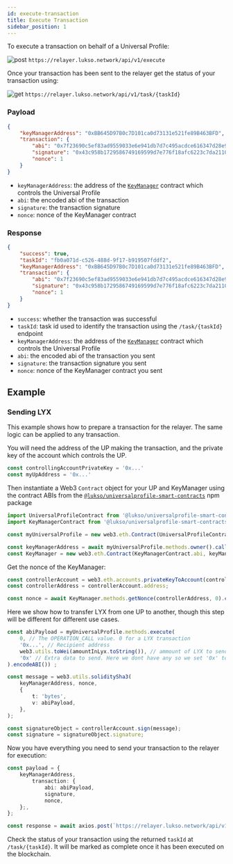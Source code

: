 ```yaml
---
id: execute-transaction
title: Execute Transaction
sidebar_position: 1
---
```


To execute a transaction on behalf of a Universal Profile:

![post](https://img.shields.io/badge/-POST-green) `https://relayer.lukso.network/api/v1/execute`

Once your transaction has been sent to the relayer get the status of your transaction using:

![get](https://img.shields.io/badge/-GET-blue) `https://relayer.lukso.network/api/v1/task/{taskId}`


### Payload

```json
{
    "keyManagerAddress": "0xBB645D97B0c7D101ca0d73131e521fe89B463BFD",
    "transaction": {
        "abi": "0x7f23690c5ef83ad9559033e6e941db7d7c495acdce616347d28e90c7ce47cbfcfcad3bc5000000000000000000000000000000000000000000000000000000000000004000000000000000000000000000000000000000000000000000000000000000596f357c6aa5a21984a83b7eef4cb0720ac1fcf5a45e9d84c653d97b71bbe89b7a728c386a697066733a2f2f516d624b43744b4d7573376741524470617744687a32506a4e36616f64346b69794e436851726d3451437858454b00000000000000",
        "signature": "0x43c958b1729586749169599d7e776f18afc6223c7da21107161477d291d497973b4fc50a724b1b2ab98f3f8cf1d5cdbbbdf3512e4fbfbdc39732229a15beb14a1b",
        "nonce": 1
    }
}
```

- `keyManagerAddress`: the address of the [`KeyManager`](https://github.com/lukso-network/LIPs/blob/main/LSPs/LSP-6-KeyManager.md) contract which controls the Universal Profile
- `abi`: the encoded abi of the transaction
- `signature`: the transaction signature 
- `nonce`: nonce of the KeyManager contract

### Response

```json
{
    "success": true,
    "taskId": "fb0a071d-c526-488d-9f17-b919507fddf2",
    "keyManagerAddress": "0xBB645D97B0c7D101ca0d73131e521fe89B463BFD",
    "transaction": {
        "abi": "0x7f23690c5ef83ad9559033e6e941db7d7c495acdce616347d28e90c7ce47cbfcfcad3bc5000000000000000000000000000000000000000000000000000000000000004000000000000000000000000000000000000000000000000000000000000000596f357c6aa5a21984a83b7eef4cb0720ac1fcf5a45e9d84c653d97b71bbe89b7a728c386a697066733a2f2f516d624b43744b4d7573376741524470617744687a32506a4e36616f64346b69794e436851726d3451437858454b00000000000000",
        "signature": "0x43c958b1729586749169599d7e776f18afc6223c7da21107161477d291d497973b4fc50a724b1b2ab98f3f8cf1d5cdbbbdf3512e4fbfbdc39732229a15beb14a1b",
        "nonce": 1
    }
}
```

- `success`: whether the transaction was successful
- `taskId`: task id used to identify the transaction using the `/task/{taskId}` endpoint
- `keyManagerAddress`: the address of the [`KeyManager`](https://github.com/lukso-network/LIPs/blob/main/LSPs/LSP-6-KeyManager.md) contract which controls the Universal Profile
- `abi`: the encoded abi of the transaction you sent
- `signature`: the transaction signature you sent
- `nonce`: nonce of the KeyManager contract you sent


## Example

### Sending LYX

This example shows how to prepare a transaction for the relayer. The same logic can be applied to any transaction.

You will need the address of the UP making the transaction, and the private key of the account which controls the UP.

```typescript
const controllingAccountPrivateKey = '0x...'
const myUpAddress = '0x...'
```

Then instantiate a Web3 `Contract` object for your UP and KeyManager using the contract ABIs from the [`@lukso/universalprofile-smart-contracts`](https://github.com/lukso-network/universalprofile-smart-contracts) npm package

```typescript
import UniversalProfileContract from '@lukso/universalprofile-smart-contracts/artifacts/UniversalProfile.json';
import KeyManagerContract from '@lukso/universalprofile-smart-contracts/artifacts/LSP6KeyManager.json';

const myUniversalProfile = new web3.eth.Contract(UniversalProfileContract.abi, myUpAddress);

const keyManagerAddress = await myUniversalProfile.methods.owner().call();
const KeyManager = new web3.eth.Contract(KeyManagerContract.abi, keyManagerAddress);
```

Get the nonce of the KeyManager:

```typescript
const controllerAccount = web3.eth.accounts.privateKeyToAccount(controllerPrivateKey);
const controllerAddress = controllerAccount.address;

const nonce = await KeyManager.methods.getNonce(controllerAddress, 0).call()
```

Here we show how to transfer LYX from one UP to another, though this step will be different for different use cases.

```typescript title="Encode transaction ABI"
const abiPayload = myUniversalProfile.methods.execute(
    0, // The OPERATION_CALL value. 0 for a LYX transaction
    '0x...', // Recipient address
    web3.utils.toWei(amountInLyx.toString()), // ammount of LYX to send in wei
    '0x' // Extra data to send. Here we dont have any so we set '0x' to indicate an empty value
).encodeABI()) ;
```

```typescript title="Sign the transaction"
const message = web3.utils.soliditySha3(
    keyManagerAddress, nonce,
    {
        t: 'bytes',
        v: abiPayload,
    },
);

const signatureObject = controllerAccount.sign(message);
const signature = signatureObject.signature;
```

Now you have everything you need to send your transaction to the relayer for execution:

```typescript
const payload = {
    keyManagerAddress,
        transaction: {
            abi: abiPayload,
            signature,
            nonce,
    };,
};

const response = await axios.post(`https://relayer.lukso.network/api/v1/execute`, payload);
```

Check the status of your transaction using the returned `taskId` at `/task/{taskId}`. It will be marked as complete once it has been executed on the blockchain.
